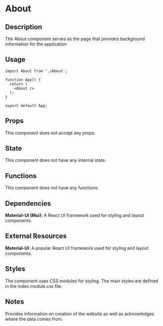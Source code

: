 # About

## Description

The About component serves as the page that provides background information for the application

## Usage
```
import About from './About';

function App() {
  return (
    <About />
  );
}

export default App;
```


## Props
This component does not accept any props.  

## State
This component does not have any internal state.  

## Functions
This component does not have any functions.  

## Dependencies
**Material-UI (Mui)**: A React UI framework used for styling and layout components.  

## External Resources
**Material-UI**: A popular React UI framework used for styling and layout components.

## Styles
The component uses CSS modules for styling. The main styles are defined in the index.module.css file.

## Notes
Provides information on creation of the website as well as acknowledges where the data comes from.   

